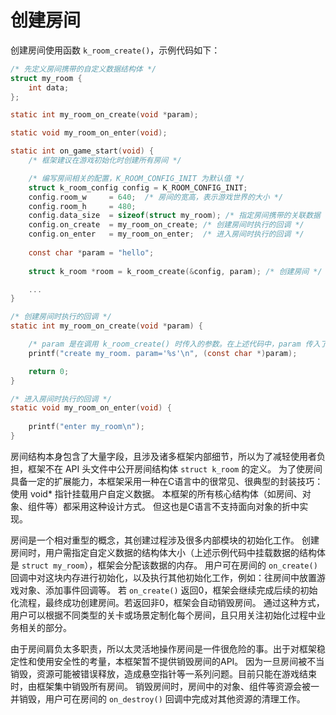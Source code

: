 # 创建房间

创建房间使用函数 `k_room_create()`，示例代码如下：

```C
/* 先定义房间携带的自定义数据结构体 */
struct my_room {
    int data;
};

static int my_room_on_create(void *param);

static void my_room_on_enter(void);

static int on_game_start(void) {
    /* 框架建议在游戏初始化时创建所有房间 */

    /* 编写房间相关的配置，K_ROOM_CONFIG_INIT 为默认值 */
    struct k_room_config config = K_ROOM_CONFIG_INIT;
    config.room_w     = 640;  /* 房间的宽高，表示游戏世界的大小 */
    config.room_h     = 480;
    config.data_size  = sizeof(struct my_room); /* 指定房间携带的关联数据 */
    config.on_create  = my_room_on_create; /* 创建房间时执行的回调 */
    config.on_enter   = my_room_on_enter;  /* 进入房间时执行的回调 */
    
    const char *param = "hello";
    
    struct k_room *room = k_room_create(&config, param); /* 创建房间 */

    ...
}

/* 创建房间时执行的回调 */
static int my_room_on_create(void *param) {

    /* param 是在调用 k_room_create() 时传入的参数。在上述代码中，param 传入了一个字符串字面量 */
    printf("create my_room. param='%s'\n", (const char *)param);

    return 0;
}

/* 进入房间时执行的回调 */
static void my_room_on_enter(void) {
    
    printf("enter my_room\n");
}
```

房间结构本身包含了大量字段，且涉及诸多框架内部细节，所以为了减轻使用者负担，框架不在 API 头文件中公开房间结构体 `struct k_room` 的定义。
为了使房间具备一定的扩展能力，本框架采用一种在C语言中的很常见、很典型的封装技巧：使用 void* 指针挂载用户自定义数据。
本框架的所有核心结构体（如房间、对象、组件等）都采用这种设计方式。
但这也是C语言不支持面向对象的折中实现。

房间是一个相对重型的概念，其创建过程涉及很多内部模块的初始化工作。
创建房间时，用户需指定自定义数据的结构体大小（上述示例代码中挂载数据的结构体是 `struct my_room`），框架会分配该数据的内存。
用户可在房间的 `on_create()` 回调中对这块内存进行初始化，以及执行其他初始化工作，例如：往房间中放置游戏对象、添加事件回调等。
若 `on_create()` 返回0，框架会继续完成后续的初始化流程，最终成功创建房间。若返回非0，框架会自动销毁房间。
通过这种方式，用户可以根据不同类型的关卡或场景定制化每个房间，且只用关注初始化过程中业务相关的部分。

由于房间肩负太多职责，所以太灵活地操作房间是一件很危险的事。出于对框架稳定性和使用安全性的考量，本框架暂不提供销毁房间的API。
因为一旦房间被不当销毁，资源可能被错误释放，造成悬空指针等一系列问题。目前只能在游戏结束时，由框架集中销毁所有房间。
销毁房间时，房间中的对象、组件等资源会被一并销毁，用户可在房间的 `on_destroy()` 回调中完成对其他资源的清理工作。

